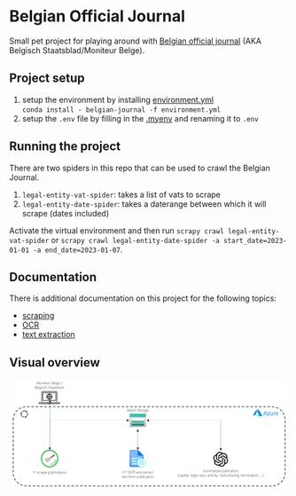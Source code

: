 # Belgian Official Journal
Small pet project for playing around with [Belgian official journal](https://www.ejustice.just.fgov.be/cgi_tsv_pub/welcome.pl) (AKA Belgisch Staatsblad/Moniteur Belge).

## Project setup
1. setup the environment by installing [environment.yml](environment.yml)<br>
`conda install - belgian-journal -f environment.yml`
2. setup the `.env` file by filling in the [.myenv](.myenv) and renaming it to `.env`

## Running the project
There are two spiders in this repo that can be used to crawl the Belgian Journal.
1. `legal-entity-vat-spider`: takes a list of vats to scrape
2. `legal-entity-date-spider`: takes a daterange between which it will scrape (dates included)

Activate the virtual environment and then run `scrapy crawl legal-entity-vat-spider` or `scrapy crawl legal-entity-date-spider -a start_date=2023-01-01 -a end_date=2023-01-07`.

## Documentation
There is additional documentation on this project for the following topics:
- [scraping](documentation/scraping.md)
- [OCR](documentation/ocr.md)
- [text extraction](documentation/extract_text.md)

## Visual overview
![](documentation/resources/solution.png)
